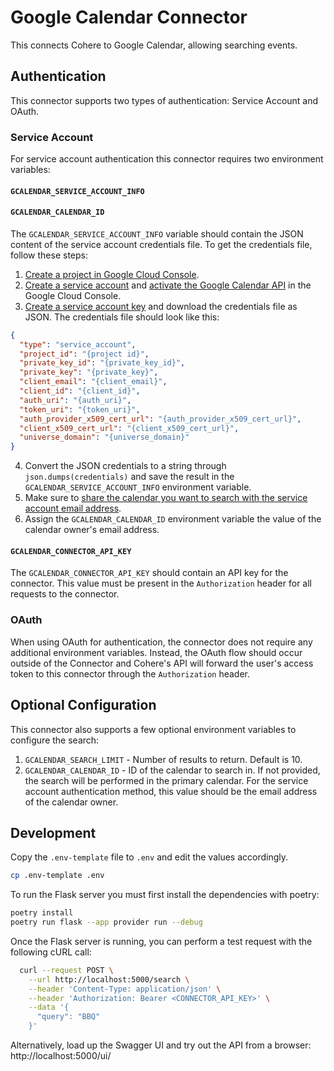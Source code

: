 # Google Calendar Connector

This connects Cohere to Google Calendar, allowing searching events.

## Authentication

This connector supports two types of authentication: Service Account and OAuth.

### Service Account

For service account authentication this connector requires two environment variables:

#### `GCALENDAR_SERVICE_ACCOUNT_INFO`
#### `GCALENDAR_CALENDAR_ID`

The `GCALENDAR_SERVICE_ACCOUNT_INFO` variable should contain the JSON content of the service account credentials file.
To get the credentials file, follow these steps:

1. [Create a project in Google Cloud Console](https://cloud.google.com/resource-manager/docs/creating-managing-projects).
2. [Create a service account](https://cloud.google.com/iam/docs/creating-managing-service-accounts)
   and [activate the Google Calendar API](https://console.cloud.google.com/apis/library/calendar-json.googleapis.com) in
   the Google Cloud Console.
3. [Create a service account key](https://cloud.google.com/iam/docs/creating-managing-service-account-keys) and download
   the credentials file as JSON. The credentials file should look like this:

```json
{
  "type": "service_account",
  "project_id": "{project id}",
  "private_key_id": "{private_key_id}",
  "private_key": "{private_key}",
  "client_email": "{client_email}",
  "client_id": "{client_id}",
  "auth_uri": "{auth_uri}",
  "token_uri": "{token_uri}",
  "auth_provider_x509_cert_url": "{auth_provider_x509_cert_url}",
  "client_x509_cert_url": "{client_x509_cert_url}",
  "universe_domain": "{universe_domain}"
}
```

4. Convert the JSON credentials to a string through `json.dumps(credentials)` and save the result in
   the `GCALENDAR_SERVICE_ACCOUNT_INFO` environment variable.
5. Make sure to [share the calendar you want to search with the service account email address](https://support.google.com/calendar/answer/37082?hl=en&sjid=5073623986746929940-EU).
6. Assign the `GCALENDAR_CALENDAR_ID` environment variable the value of the calendar owner's email address.

#### `GCALENDAR_CONNECTOR_API_KEY`

The `GCALENDAR_CONNECTOR_API_KEY` should contain an API key for the connector. This value must be present in
the `Authorization` header for all requests to the connector.

### OAuth

When using OAuth for authentication, the connector does not require any additional environment variables. Instead, the
OAuth flow should occur outside of the Connector and Cohere's API will forward the user's access token to this connector
through the `Authorization` header.


## Optional Configuration

This connector also supports a few optional environment variables to configure the search:

1. `GCALENDAR_SEARCH_LIMIT` - Number of results to return. Default is 10.
2. `GCALENDAR_CALENDAR_ID` - ID of the calendar to search in. If not provided, the search will be performed in the primary calendar.
For the service account authentication method, this value should be the email address of the calendar owner.

## Development

Copy the `.env-template` file to `.env` and edit the values accordingly.

```bash
cp .env-template .env
```

To run the Flask server you must first install the dependencies with poetry:

```bash
poetry install
poetry run flask --app provider run --debug
```

Once the Flask server is running, you can perform a test request with the following cURL call:

```bash
  curl --request POST \
    --url http://localhost:5000/search \
    --header 'Content-Type: application/json' \
    --header 'Authorization: Bearer <CONNECTOR_API_KEY>' \
    --data '{
      "query": "BBQ"
    }'
```

Alternatively, load up the Swagger UI and try out the API from a browser: http://localhost:5000/ui/
